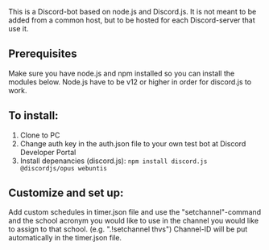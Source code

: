 This is a Discord-bot based on node.js and Discord.js. It is not meant to be added from a common host, but to be hosted for each Discord-server that use it.

## Prerequisites
Make sure you have node.js and npm installed so you can install the modules below. Node.js have to be v12 or higher in order for discord.js to work.

## To install:
1. Clone to PC
2. Change auth key in the auth.json file to your own test bot at Discord Developer Portal
3. Install depenancies (discord.js): `npm install discord.js @discordjs/opus webuntis`

## Customize and set up:
Add custom schedules in timer.json file and use the "setchannel"-command and the school acronym you would like to use in the channel you would like to assign to that school. (e.g. ".!setchannel thvs") Channel-ID will be put automatically in the timer.json file.
